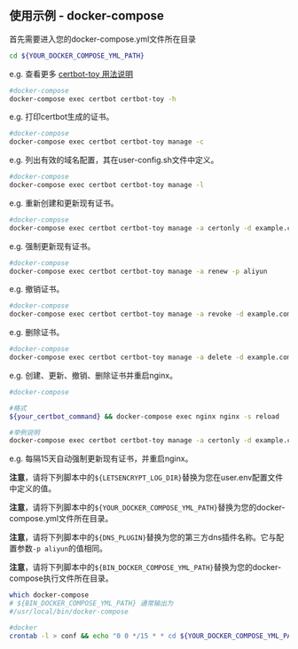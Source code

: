 ## 使用示例 - docker-compose

首先需要进入您的docker-compose.yml文件所在目录
```sh
cd ${YOUR_DOCKER_COMPOSE_YML_PATH}
```

e.g. 查看更多 [certbot-toy 用法说明](../../scripts/docker/docs/help/manage-zh-Hans-CN.txt)

```sh
#docker-compose
docker-compose exec certbot certbot-toy -h
```

e.g. 打印certbot生成的证书。

```sh
#docker-compose
docker-compose exec certbot certbot-toy manage -c
```

e.g. 列出有效的域名配置，其在user-config.sh文件中定义。

```sh
#docker-compose
docker-compose exec certbot certbot-toy manage -l
```

e.g. 重新创建和更新现有证书。

```sh
#docker-compose
docker-compose exec certbot certbot-toy manage -a certonly -d example.com -p aliyun
```

e.g. 强制更新现有证书。

```sh
#docker-compose
docker-compose exec certbot certbot-toy manage -a renew -p aliyun
```

e.g. 撤销证书。

```sh
#docker-compose
docker-compose exec certbot certbot-toy manage -a revoke -d example.com -p aliyun
```

e.g. 删除证书。

```sh
#docker-compose
docker-compose exec certbot certbot-toy manage -a delete -d example.com -p aliyun
```

e.g. 创建、更新、撤销、删除证书并重启nginx。
```sh
#docker-compose

#格式
${your_certbot_command} && docker-compose exec nginx nginx -s reload

#举例说明
docker-compose exec certbot certbot-toy manage -a certonly -d example.com -p aliyun && docker-compose exec nginx nginx -s reload
```

e.g. 每隔15天自动强制更新现有证书，并重启nginx。

**注意**，请将下列脚本中的`${LETSENCRYPT_LOG_DIR}`替换为您在user.env配置文件中定义的值。

**注意**，请将下列脚本中的`${YOUR_DOCKER_COMPOSE_YML_PATH}`替换为您的docker-compose.yml文件所在目录。

**注意**，请将下列脚本中的`${DNS_PLUGIN}`替换为您的第三方dns插件名称。它与配置参数`-p aliyun`的值相同。

**注意**，请将下列脚本中的`${BIN_DOCKER_COMPOSE_YML_PATH}`替换为您的docker-compose执行文件所在目录。

```sh
which docker-compose
# ${BIN_DOCKER_COMPOSE_YML_PATH} 通常输出为
#/usr/local/bin/docker-compose
```

```sh
#docker
crontab -l > conf && echo "0 0 */15 * * cd ${YOUR_DOCKER_COMPOSE_YML_PATH} && ${BIN_DOCKER_COMPOSE_YML_PATH} exec certbot certbot-toy manage -a renew  -p ${DNS_PLUGIN}  >> ${LETSENCRYPT_LOG_DIR}cron.log 2>&1 && docker-compose exec nginx nginx -s reload" >> conf && crontab conf && rm -f conf
```